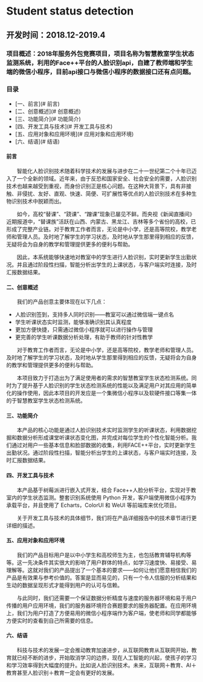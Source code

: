 # Student status detection
## 开发时间：2018.12-2019.4
### 项目概述：2018年服务外包竞赛项目，项目名称为智慧教室学生状态监测系统，利用的Face++平台的人脸识别api，自建了教师端和学生端的微信小程序，目前api接口与微信小程序的数据接口还有点问题。
### 目录
- [一、前言](# 前言)
- [二、创意概述](# 创意概述)
- [三、功能简介](# 功能简介)
- [四、开发工具与技术](# 开发工具与技术)
- [五、应用对象和应用环境](# 应用对象和应用环境)
- [六、结语](# 结语)


#### 前言

　　智能化人脸识别技术随着科学技术的发展与进步在二十一世纪第二个十年已迈入了一个全新的领域。近年来，由于反恐和国家安全、社会安全的需要，人脸识别技术也越来越受到重视，而身份识别正是核心问题。在这种大背景下，具有非接触、非侵扰、友好、直观、快速、简便、可扩展性等优点的人脸识别技术在多种生物识别技术中脱颖而出。
  
　　如今，高校“替课”、“跷课”、“蹭课”现象已屡见不鲜。而央视《新闻直播间》近期报道中，“替课族”活跃在山西、内蒙古、黑龙江、吉林等多个省份的高校，已形成了完整产业链。对于教育工作者而言，无论是中小学，还是高等院校，教学老师和管理人员。及时地了解学生的学习状态，及时地从学生那里得到相应的反馈，无疑将会为自身的教学和管理提供更多的便利与帮助。　　

　　因此，本系统能够快速地对教室中的学生进行人脸识别，实时更新学生出勤状况。并且通过阶段性扫描，智能分析出学生的上课状态，与客户端实时连接，及时汇报数据结果。

#### 二、创意概述

　　我们的产品创意主要体现在以下几点：
 
 * 人脸识别签到，支持多人同时识别——教室可以通过微信端一键点名
 * 学生听课状态实时监测，能够准确识别其认真程度
 * 更加方便快捷，只需通过微信小程序就可以进行操作与管理
 * 更完善的学生听课数据分析处理，有助于教师的针对性教学　　

　　对于教育工作者而言，无论是中小学，还是高等院校，教学老师和管理人员。及时地了解学生的学习状态，及时地从学生那里得到相应的反馈，无疑将会为自身的教学和管理提供更多的便利与帮助。　　

　　本项目致力于打造出为了满足使用者的需求的智慧教室学生状态检测系统。同时为了提升基于人脸识别的学生状态检测系统的性能以及满足用户对其应用的简单化的操作使用，因此本项目的开发应是一个集微信小程序以及软硬件接口等集一体的于智慧教室学生状态检测系统。

#### 三、功能简介

　　本产品的核心功能是通过人脸识别技术实时监测学生的听课状态，利用数据挖掘和数据分析形成课堂听课状态变化图，并完成对每位学生的个性化智能分析。我们通过对用户一些基本信息和脸部数据的收集，利用FACE++平台，实时更新学生出勤状况。通过阶段性扫描，智能分析出学生的上课状态，与客户端实时连接，及时汇报数据结果。
　　
#### 四、开发工具与技术

　　本产品基于树莓派进行嵌入式开发，结合 Face++人脸分析平台，实现对于教室内的学生状态监测。整套识别系统使用 Python 开发，客户端使用微信小程序为承载平台，并且使用了 Echarts，ColorUI 和 WeUI 等前端库来优化项目。　　
  
　　关于开发工具与技术的具体细节，我们将在产品详细报告中的技术章节进行更详细的描述。

#### 五、应用对象和应用环境

　　我们的产品目标用户是以中小学生和高校师生为主，也包括教育辅导机构等等。这一先决条件其实很大的影响了用户群体的特点，如学习速度快、易接受、易理解等。这就对我们的产品提出了一个基本的要求——如何让他们愿意相信我们的产品是有效果与参考价值的。答案是显而易见的，只有一个令人信服的分析结果和生动的数据呈现形式才能得到用户的认可与信赖。

　　与此同时，我们还需要一个保证数据分析精度与速度的服务器环境和易于用户传播的用户应用环境，我们的服务器环境符合赛题要求的服务器配置。在应用环境上，我们为用户打造了方便易用的微信小程序端作为客户端，使老师和同学都能够方便实时的查看到自己所需要的信息。

#### 六、结语

　　科技与技术的发展一定会推动教育加速进步，从互联网教育从互联网开始，教育就已经不断的进步，开始取消学习的边界，现在人工智能的兴起，使孩子的学习和学习效率得到大幅度的提升。比如说人脸识别技术。未来，互联网＋教育、AI＋教育甚至人脸识别＋教育一定会有更好的发展。
